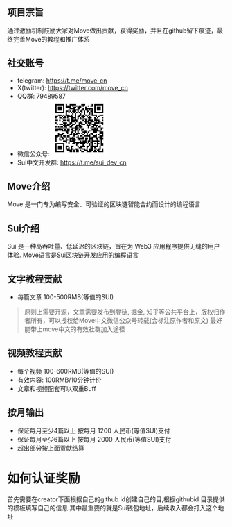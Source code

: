 ## 项目宗旨
通过激励机制鼓励大家对Move做出贡献，获得奖励，并且在github留下痕迹，最终完善Move的教程和推广体系

## 社交账号
- telegram:  https://t.me/move_cn
- X(twitter): https://twitter.com/move_cn
- QQ群: 79489587
- 微信公众号: ![move_cn_wechat.png](images/move_cn_wechat.png)
- Sui中文开发群: https://t.me/sui_dev_cn



## Move介绍
Move 是一门专为编写安全、可验证的区块链智能合约而设计的编程语言

## Sui介绍
Sui 是一种高吞吐量、低延迟的区块链，旨在为 Web3 应用程序提供无缝的用户体验. Move语言是Sui区块链开发应用的编程语言

## 文字教程贡献
- 每篇文章 100-500RMB(等值的SUI)
> 原则上需要开源，文章需要发布到登链, 掘金, 知乎等公共平台上，版权归作者所有，可以授权给Move中文微信公众号转载(会标注原作者和原文)
> 最好能带上move中文的有效社群加入途径

## 视频教程贡献
- 每个视频 100-600RMB(等值的SUI)
- 有效内容: 100RMB/10分钟计价
- 文章和视频配套可以双重Buff


## 按月输出
- 保证每月至少4篇以上 按每月 1200 人民币(等值SUI)支付
- 保证每月至少6篇以上 按每月 2000 人民币(等值SUI)支付
- 超出部分按上面贡献结算

# 如何认证奖励
首先需要在creator下面根据自己的github id创建自己的目,根据githubid 目录提供的模板填写自己的信息
其中最重要的就是Sui钱包地址，后续收入都会打入这个地址



